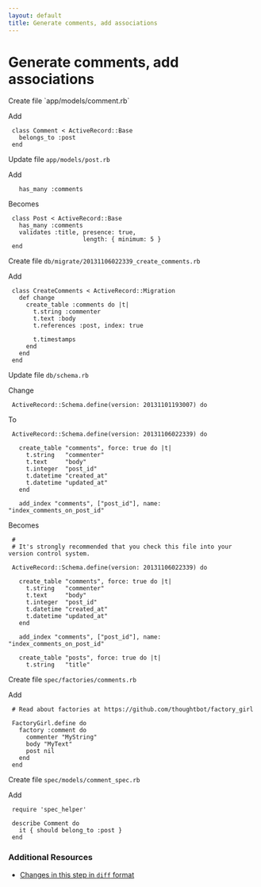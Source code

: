 ```yaml
---
layout: default
title: Generate comments, add associations
---
```


<h1 id="main">Generate comments, add associations</h1>
Create file `app/models/comment.rb`

Add
<pre><code> class Comment &lt; ActiveRecord::Base
   belongs_to :post
 end</code></pre>


Update file `app/models/post.rb`

Add
<pre><code>   has_many :comments</code></pre>


Becomes
<pre><code> class Post &lt; ActiveRecord::Base
   has_many :comments
   validates :title, presence: true,
                     length: { minimum: 5 }
 end
</code></pre>


Create file `db/migrate/20131106022339_create_comments.rb`

Add
<pre><code> class CreateComments &lt; ActiveRecord::Migration
   def change
     create_table :comments do |t|
       t.string :commenter
       t.text :body
       t.references :post, index: true
 
       t.timestamps
     end
   end
 end</code></pre>


Update file `db/schema.rb`

Change
<pre><code> ActiveRecord::Schema.define(version: 20131101193007) do</code></pre>


To
<pre><code> ActiveRecord::Schema.define(version: 20131106022339) do
 
   create_table &quot;comments&quot;, force: true do |t|
     t.string   &quot;commenter&quot;
     t.text     &quot;body&quot;
     t.integer  &quot;post_id&quot;
     t.datetime &quot;created_at&quot;
     t.datetime &quot;updated_at&quot;
   end
 
   add_index &quot;comments&quot;, [&quot;post_id&quot;], name: &quot;index_comments_on_post_id&quot;</code></pre>


Becomes
<pre><code> #
 # It&#39;s strongly recommended that you check this file into your version control system.
 
 ActiveRecord::Schema.define(version: 20131106022339) do
 
   create_table &quot;comments&quot;, force: true do |t|
     t.string   &quot;commenter&quot;
     t.text     &quot;body&quot;
     t.integer  &quot;post_id&quot;
     t.datetime &quot;created_at&quot;
     t.datetime &quot;updated_at&quot;
   end
 
   add_index &quot;comments&quot;, [&quot;post_id&quot;], name: &quot;index_comments_on_post_id&quot;
 
   create_table &quot;posts&quot;, force: true do |t|
     t.string   &quot;title&quot;
</code></pre>


Create file `spec/factories/comments.rb`

Add
<pre><code> # Read about factories at https://github.com/thoughtbot/factory_girl
 
 FactoryGirl.define do
   factory :comment do
     commenter &quot;MyString&quot;
     body &quot;MyText&quot;
     post nil
   end
 end</code></pre>


Create file `spec/models/comment_spec.rb`

Add
<pre><code> require &#39;spec_helper&#39;
 
 describe Comment do
   it { should belong_to :post }
 end</code></pre>



### Additional Resources

* [Changes in this step in `diff` format](https://github.com/stevenhallen/rails_getting_started_bdd/commit/e7e2e249c6a10b25740a84f57eed908198df43ed)

